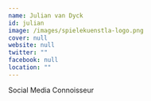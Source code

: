 ```yaml
---
name: Julian van Dyck
id: julian
image: /images/spielekuenstla-logo.png
cover: null
website: null
twitter: ""
facebook: null
location: ""
---
```

Social Media Connoisseur